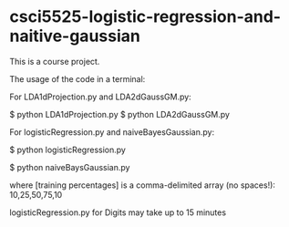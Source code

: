 # csci5525-logistic-regression-and-naitive-gaussian
This is a course project.


The usage of the code in a terminal:

For LDA1dProjection.py and LDA2dGaussGM.py:

$ python LDA1dProjection.py <file location> <number cross>
$ python LDA2dGaussGM.py <file location> <number cross>

For logisticRegression.py and naiveBayesGaussian.py:

$ python logisticRegression.py <file location> <number of splits> <training percentages>


$ python naiveBaysGaussian.py <file location> <number of splits> <training percentages>



where [training percentages] is a comma-delimited array (no spaces!): 10,25,50,75,10



logisticRegression.py for Digits may take up to 15 minutes
